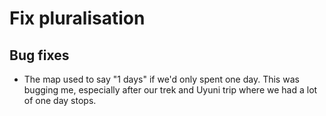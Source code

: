 # Fix pluralisation

## Bug fixes

* The map used to say "1 days" if we'd only spent one day. This was bugging me,
  especially after our trek and Uyuni trip where we had a lot of one day stops.
